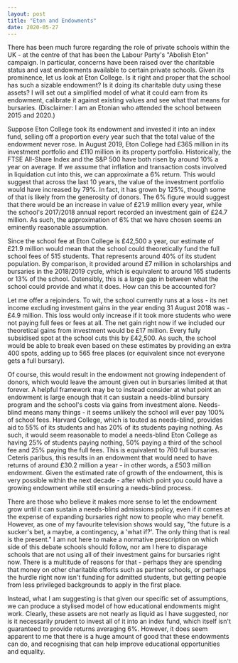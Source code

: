 ```yaml
---
layout: post
title: "Eton and Endowments"
date: 2020-05-27
---
```


There has been much furore regarding the role of private schools within the UK - at the centre of that has been the Labour Party's "Abolish Eton" campaign. In particular, concerns have been raised over the charitable status and vast endowments available to certain private schools. Given its prominence, let us look at Eton College. Is it right and proper that the school has such a sizable endowment? Is it doing its charitable duty using these assets? I will set out a simplified model of what it could earn from its endowment, calibrate it against existing values and see what that means for bursaries.
(Disclaimer: I am an Etonian who attended the school between 2015 and 2020.)

Suppose Eton College took its endowment and invested it into an index fund, selling off a proportion every year such that the total value of the endowment never rose. In August 2019, Eton College had £365 million in its investment portfolio and £110 million in its property portfolio. Historically, the FTSE All-Share Index and the S&P 500 have both risen by around 10% a year on average. If we assume that inflation and transaction costs involved in liquidation cut into this, we can approximate a 6% return. This would suggest that across the last 10 years, the value of the investment portfolio would have increased by 79%. In fact, it has grown by 125%, though some of that is likely from the generosity of donors. The 6% figure would suggest that there would be an increase in value of £21.9 million every year, while the school's 2017/2018 annual report recorded an investment gain of £24.7 million. As such, the approximation of 6% that we have chosen seems an eminently reasonable assumption.

Since the school fee at Eton College is £42,500 a year, our estimate of £21.9 million would mean that the school could theoretically fund the full school fees of 515 students. That represents around 40% of its student population. By comparison, it provided around £7 million in scholarships and bursaries in the 2018/2019 cycle, which is equivalent to around 165 students or 13% of the school. Ostensibly, this is a large gap in between what the school could provide and what it does. How can this be accounted for?

Let me offer a rejoinders. To wit, the school currently runs at a loss - its net income excluding investment gains in the year ending 31 August 2018 was -£4.9 million. This loss would only increase if it took more students who were not paying full fees or fees at all. The net gain right now if we included our theoretical gains from investment would be £17 million. Every fully subsidised spot at the school cuts this by £42,500. As such, the school would be able to break even based on these estimates by providing an extra 400 spots, adding up to 565 free places (or equivalent since not everyone gets a full bursary).

Of course, this would result in the endowment not growing independent of donors, which would leave the amount given out in bursaries limited at that forever. A helpful framework may be to instead consider at what point an endowment is large enough that it can sustain a needs-blind bursary program and the school's costs via gains from investment alone. Needs-blind means many things - it seems unlikely the school will ever pay 100% of school fees. Harvard College, which is touted as needs-blind, provides aid to 55% of its students and has 20% of its students paying nothing. As such, it would seem reasonable to model a needs-blind Eton College as having 25% of students paying nothing, 50% paying a third of the school fee and 25% paying the full fees. This is equivalent to 760 full bursaries. Ceteris paribus, this results in an endowment that would need to have returns of around £30.2 million a year - in other words, a £503 million endowment. Given the estimated rate of growth of the endowment, this is very possible within the next decade - after which point you could have a growing endowment while still ensuring a needs-blind process.

There are those who believe it makes more sense to let the endowment grow until it can sustain a needs-blind admissions policy, even if it comes at the expense of expanding bursaries right now to people who may benefit. However, as one of my favourite television shows would say, "the future is a sucker's bet, a maybe, a contingency, a 'what if?'. The only thing that is real is the present." I am not here to make a normative prescription on which side of this debate schools should follow, nor am I here to disparage schools that are not using all of their investment gains for bursaries right now. There is a multitude of reasons for that - perhaps they are spending that money on other charitable efforts such as partner schools, or perhaps the hurdle right now isn't funding for admitted students, but getting people from less privileged backgrounds to apply in the first place.

Instead, what I am suggesting is that given our specific set of assumptions, we can produce a stylised model of how educational endowments might work. Clearly, these assets are not nearly as liquid as I have suggested, nor is it necessarily prudent to invest all of it into an index fund, which itself isn't guaranteed to provide returns averaging 6%. However, it does seem apparent to me that there is a huge amount of good that these endowments can do, and recognising that can help improve educational opportunities and equality.
